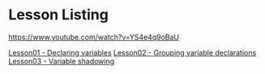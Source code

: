 # Lesson Listing

https://www.youtube.com/watch?v=YS4e4q9oBaU


[Lesson01 - Declaring variables](./lesson01/Main.go)
[Lesson02 - Grouping variable declarations](./lesson02/Main.go)
[Lesson03 - Variable shadowing](./lesson03/Main.go)